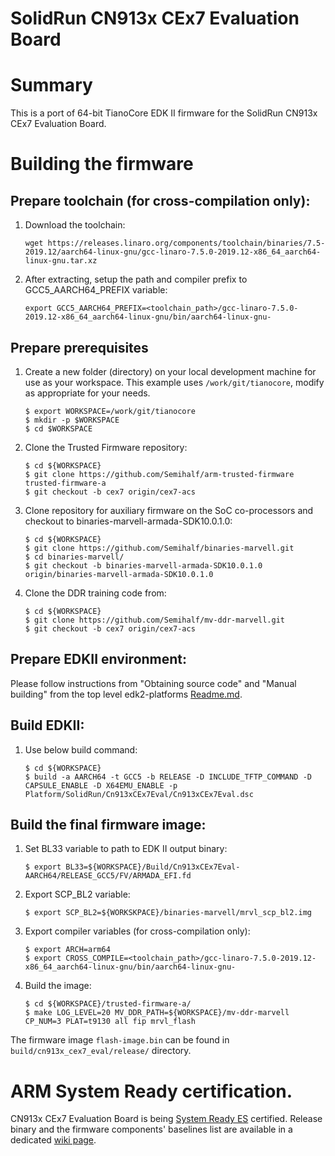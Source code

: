 ﻿SolidRun CN913x CEx7 Evaluation Board
=====================================

# Summary

This is a port of 64-bit TianoCore EDK II firmware for the SolidRun CN913x CEx7 Evaluation Board.

# Building the firmware

## Prepare toolchain (for cross-compilation only):

1. Download the toolchain:

   ```
   wget https://releases.linaro.org/components/toolchain/binaries/7.5-2019.12/aarch64-linux-gnu/gcc-linaro-7.5.0-2019.12-x86_64_aarch64-linux-gnu.tar.xz
   ```

1. After extracting, setup the path and compiler prefix to GCC5\_AARCH64\_PREFIX variable:

   ```
   export GCC5_AARCH64_PREFIX=<toolchain_path>/gcc-linaro-7.5.0-2019.12-x86_64_aarch64-linux-gnu/bin/aarch64-linux-gnu-
   ```

## Prepare prerequisites

1. Create a new folder (directory) on your local development machine
   for use as your workspace. This example uses `/work/git/tianocore`, modify as
   appropriate for your needs.

   ```
   $ export WORKSPACE=/work/git/tianocore
   $ mkdir -p $WORKSPACE
   $ cd $WORKSPACE
   ```

1. Clone the Trusted Firmware repository:

   ```
   $ cd ${WORKSPACE}
   $ git clone https://github.com/Semihalf/arm-trusted-firmware trusted-firmware-a
   $ git checkout -b cex7 origin/cex7-acs
   ```
1. Clone repository for auxiliary firmware on the SoC co-processors and checkout to binaries-marvell-armada-SDK10.0.1.0:

   ```
   $ cd ${WORKSPACE}
   $ git clone https://github.com/Semihalf/binaries-marvell.git
   $ cd binaries-marvell/
   $ git checkout -b binaries-marvell-armada-SDK10.0.1.0 origin/binaries-marvell-armada-SDK10.0.1.0
   ```
1. Clone the DDR training code from:

   ```
   $ cd ${WORKSPACE}
   $ git clone https://github.com/Semihalf/mv-ddr-marvell.git
   $ git checkout -b cex7 origin/cex7-acs 
   ```
## Prepare EDKII environment:

Please follow instructions from "Obtaining source code" and "Manual building" from the top level edk2-platforms [Readme.md](https://github.com/tianocore/edk2-platforms#readme).

## Build EDKII:

1. Use below build command:

   ```
   $ cd ${WORKSPACE}
   $ build -a AARCH64 -t GCC5 -b RELEASE -D INCLUDE_TFTP_COMMAND -D CAPSULE_ENABLE -D X64EMU_ENABLE -p Platform/SolidRun/Cn913xCEx7Eval/Cn913xCEx7Eval.dsc
   ```

## Build the final firmware image:

1. Set BL33 variable to path to EDK II output binary:

   ```
   $ export BL33=${WORKSPACE}/Build/Cn913xCEx7Eval-AARCH64/RELEASE_GCC5/FV/ARMADA_EFI.fd
   ```
1. Export SCP_BL2 variable:

   ```
   $ export SCP_BL2=${WORKSKPACE}/binaries-marvell/mrvl_scp_bl2.img
   ```
1. Export compiler variables (for cross-compilation only):

   ```
   $ export ARCH=arm64
   $ export CROSS_COMPILE=<toolchain_path>/gcc-linaro-7.5.0-2019.12-x86_64_aarch64-linux-gnu/bin/aarch64-linux-gnu-
   ```
1. Build the image:

   ```
   $ cd ${WORKSPACE}/trusted-firmware-a/
   $ make LOG_LEVEL=20 MV_DDR_PATH=${WORKSPACE}/mv-ddr-marvell CP_NUM=3 PLAT=t9130 all fip mrvl_flash

   ```
The firmware image `flash-image.bin` can be found in `build/cn913x_cex7_eval/release/` directory.

# ARM System Ready certification.

CN913x CEx7 Evaluation Board is being [System Ready ES](https://developer.arm.com/architectures/system-architectures/arm-systemready/es) certified. Release binary and the firmware components' baselines list are available in a dedicated [wiki page](https://github.com/semihalf/edk2-platforms/wiki).
